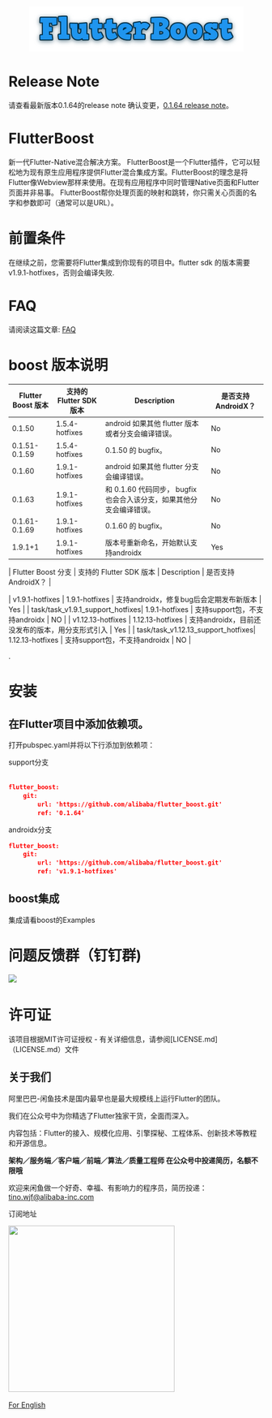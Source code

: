 <p align="center">
  <img src="flutter_boost.png">
</p>


# Release Note

 请查看最新版本0.1.64的release note 确认变更，[0.1.64 release note](https://github.com/alibaba/flutter_boost/releases)。

# FlutterBoost

新一代Flutter-Native混合解决方案。 FlutterBoost是一个Flutter插件，它可以轻松地为现有原生应用程序提供Flutter混合集成方案。FlutterBoost的理念是将Flutter像Webview那样来使用。在现有应用程序中同时管理Native页面和Flutter页面并非易事。 FlutterBoost帮你处理页面的映射和跳转，你只需关心页面的名字和参数即可（通常可以是URL）。


# 前置条件

在继续之前，您需要将Flutter集成到你现有的项目中。flutter sdk 的版本需要 v1.9.1-hotfixes，否则会编译失败.

# FAQ
请阅读这篇文章:
<a href="Frequently Asked Question.md">FAQ</a>

# boost 版本说明

| Flutter Boost 版本 | 支持的 Flutter SDK 版本 | Description                                                  | 是否支持 AndroidX？ |
| ----------------------- | ----------------------- | ------------------------------------------------------------ | ------------------- |
| 0.1.50                  | 1.5.4-hotfixes          | android 如果其他 flutter 版本或者分支会编译错误。            | No                  |
| 0.1.51-0.1.59           | 1.5.4-hotfixes          | 0.1.50 的 bugfix。                                           | No                  |
| 0.1.60                  | 1.9.1-hotfixes          | android 如果其他 flutter 分支会编译错误。                    | No                  |
| 0.1.63                  | 1.9.1-hotfixes          | 和 0.1.60 代码同步， bugfix 也会合入该分支，如果其他分支会编译错误。 | No                  |
| 0.1.61-0.1.69           | 1.9.1-hotfixes          | 0.1.60 的 bugfix。                                           | No                  |
| 1.9.1+1              | 1.9.1-hotfixes              | 版本号重新命名，开始默认支持androidx  | Yes                 |



| Flutter Boost 分支 | 支持的 Flutter SDK 版本 | Description                                                  | 是否支持 AndroidX？ |

| v1.9.1-hotfixes         | 1.9.1-hotfixes          | 支持androidx，修复bug后会定期发布新版本 | Yes                 |
| task/task_v1.9.1_support_hotfixes| 1.9.1-hotfixes  | 支持support包，不支持androidx | NO                 |
| v1.12.13-hotfixes       | 1.12.13-hotfixes         | 支持androidx，目前还没发布的版本，用分支形式引入                                                        | Yes                 |
| task/task_v1.12.13_support_hotfixes| 1.12.13-hotfixes  | 支持support包，不支持androidx | NO                 |

.

# 安装

## 在Flutter项目中添加依赖项。

打开pubspec.yaml并将以下行添加到依赖项：

support分支
```json

flutter_boost:
    git:
        url: 'https://github.com/alibaba/flutter_boost.git'
        ref: '0.1.64'

```

androidx分支
```json
flutter_boost:
    git:
        url: 'https://github.com/alibaba/flutter_boost.git'
        ref: 'v1.9.1-hotfixes'
```



## boost集成

 集成请看boost的Examples



# 问题反馈群（钉钉群)

<img width="200" src="https://img.alicdn.com/tfs/TB1JSzVeYY1gK0jSZTEXXXDQVXa-892-1213.jpg">



# 许可证
该项目根据MIT许可证授权 - 有关详细信息，请参阅[LICENSE.md]（LICENSE.md）文件
<a name="Acknowledgments"> </a>



## 关于我们
阿里巴巴-闲鱼技术是国内最早也是最大规模线上运行Flutter的团队。

我们在公众号中为你精选了Flutter独家干货，全面而深入。

内容包括：Flutter的接入、规模化应用、引擎探秘、工程体系、创新技术等教程和开源信息。

**架构／服务端／客户端／前端／算法／质量工程师 在公众号中投递简历，名额不限哦**

欢迎来闲鱼做一个好奇、幸福、有影响力的程序员，简历投递：tino.wjf@alibaba-inc.com

订阅地址

<img src="https://img.alicdn.com/tfs/TB17Ki5XubviK0jSZFNXXaApXXa-656-656.png" width="328px" height="328px">

[For English](https://twitter.com/xianyutech "For English")
